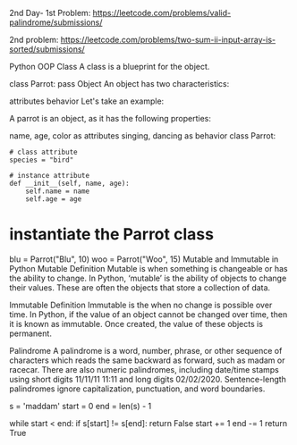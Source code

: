 2nd Day-
1st Problem:
https://leetcode.com/problems/valid-palindrome/submissions/

2nd problem: 
https://leetcode.com/problems/two-sum-ii-input-array-is-sorted/submissions/

Python OOP
Class
A class is a blueprint for the object.

class Parrot:
    pass
Object
An object has two characteristics:

attributes
behavior
Let's take an example:

A parrot is an object, as it has the following properties:

name, age, color as attributes
singing, dancing as behavior
class Parrot:

    # class attribute
    species = "bird"

    # instance attribute
    def __init__(self, name, age):
        self.name = name
        self.age = age

# instantiate the Parrot class
blu = Parrot("Blu", 10)
woo = Parrot("Woo", 15)
Mutable and Immutable in Python
Mutable Definition
Mutable is when something is changeable or has the ability to change. In Python, ‘mutable’ is the ability of objects to change their values. These are often the objects that store a collection of data.

Immutable Definition
Immutable is the when no change is possible over time. In Python, if the value of an object cannot be changed over time, then it is known as immutable. Once created, the value of these objects is permanent.

Palindrome
A palindrome is a word, number, phrase, or other sequence of characters which reads the same backward as forward, such as madam or racecar. There are also numeric palindromes, including date/time stamps using short digits 11/11/11 11:11 and long digits 02/02/2020. Sentence-length palindromes ignore capitalization, punctuation, and word boundaries.

s = 'maddam'
start = 0
end = len(s) - 1

while start < end:
    if s[start] != s[end]:
        return False
    start += 1
    end -= 1
return True
